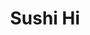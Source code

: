 ---
layout: place
title: Sushi Hi
permalink: /texas/austin/sushi-hi.html
stateAbbr: TX
stateName: Texas
cityName: Austin
seo:
  type: restaurant
  links: http://www.sushi-hi.co/
place_id: ChIJC7b7nX-1RIYRoIZw3hX1rtg
photos:
  - name: >-
      places/ChIJC7b7nX-1RIYRoIZw3hX1rtg/photos/AeeoHcJGzNDH97BgLOT1QK4BWB1Im2Xhr1c9vP9E_gc1tYhwKhsEt7qNqAJKq-bNuy5wjv2-hyD9drbGWmKB4dYc5WBYjiIN0vNp01S5uu53hCJ6HrqxvuIHI10gR7to6u8mBsFO0RLiGuev8_ee3awRG-SBFWdo3DH1nokBsMtsVNMEKwTeQ1LXZhp9NsAdAqUln_dbNvYwtd-MFKXcQrLw7yKMNvJoaEuhQiaLSVB89CaF002Xa9SF4pKFppAiUgO-Ha0chck8uwaToTYXFnhNp52pEOh-kwinzpYNsFdBQCYy4A
    widthPx: 4032
    heightPx: 3024
    authorAttributions:
      - displayName: Sushi Hi
        uri: https://maps.google.com/maps/contrib/110988400575971301777
        photoUri: >-
          https://lh3.googleusercontent.com/a/ACg8ocK05TwP5MZJ3WtiL0BLZaCYs5qcNO5x2tk498afQhXoTuxfdQ=s100-p-k-no-mo
    flagContentUri: >-
      https://www.google.com/local/imagery/report/?cb_client=maps_api_places.places_api&image_key=!1e10!2sAF1QipMMgCNVkEY10UJuyaK3cA_sDergn3fz9sG4LBMC&hl=en-US
    googleMapsUri: >-
      https://www.google.com/maps/place//data=!3m4!1e2!3m2!1sAF1QipMMgCNVkEY10UJuyaK3cA_sDergn3fz9sG4LBMC!2e10!4m2!3m1!1s0x8644b57f9dfbb60b:0xd8aef515de7086a0
  - name: >-
      places/ChIJC7b7nX-1RIYRoIZw3hX1rtg/photos/AeeoHcLGo3xsn-6GA_hV-bLyrM8U9qEuJRoACR2flzu9ugGVdS2DQOvWv7y2TqU8db1aTGHXy9SQXyGNOJMQJzaF6As8bNfOLUegjl5tA1fLjVWPqZquIkq6cba-Yhah0et-ywzw9otHY6ZlK74-lttcZqW9I6uG4S5Pb1NNmQrwtGXnJm6-zbLLxPt1EEJACw3Y9OvSJoVKXf8fqz8isi0QD_cS2oV0n8OlLMKOFsPC5ReOyCGw0miGHUL7ObIV-nmYENlt61Uce_80jyCj88tqY8B584HVCPeX73-LfaxoJz9zN2Fa5zwfZp8d1kXvuVSS7UxEEreMSO7lCLT5rbD4__Les-ZkBQqQ_WdBnh4v__5v715T94jvoM-Qu2nQpskj9HK0RwhnE5vMkie5NlWNLgITIELlFuWsFbs7t846PEM4oQ
    widthPx: 3024
    heightPx: 4032
    authorAttributions:
      - displayName: Jay J.
        uri: https://maps.google.com/maps/contrib/113144595805081781767
        photoUri: >-
          https://lh3.googleusercontent.com/a-/ALV-UjVzdDbAWsOsZMpiHp-lao99tc_9j-VhZNV6Sr6XMG1D9bzzn6jr=s100-p-k-no-mo
    flagContentUri: >-
      https://www.google.com/local/imagery/report/?cb_client=maps_api_places.places_api&image_key=!1e10!2sCIHM0ogKEICAgICHjcD4Hg&hl=en-US
    googleMapsUri: >-
      https://www.google.com/maps/place//data=!3m4!1e2!3m2!1sCIHM0ogKEICAgICHjcD4Hg!2e10!4m2!3m1!1s0x8644b57f9dfbb60b:0xd8aef515de7086a0
  - name: >-
      places/ChIJC7b7nX-1RIYRoIZw3hX1rtg/photos/AeeoHcJAqwiW5ijCti-mHYyXcH2AD8STM2ZXbwzCYqpCnXync4kD-yE6f3uhZ8chZbDJD0izYBuRv5DKiKkwOpoPg-mAxzuYaFeEY8J4L36rF699BKY33vhamMw_VikvgL5xw8DcItw8HqqlIuO4EWLd71FdVv0Y7aZ9HUD1dktWDSbPayKKa9oVoPlTD9FRWfpbS0paRnA_8T7-ySPyKpAYs9Z9uDR7ixLoB0_UG96LTk3hiKT-U0HPgDpqBmZCfTHyRz8Vr9At9vX3pUFCtwWJL-YJKUmnBajwHMuT9m_SOEAFRQ
    widthPx: 4000
    heightPx: 3000
    authorAttributions:
      - displayName: Sushi Hi
        uri: https://maps.google.com/maps/contrib/110988400575971301777
        photoUri: >-
          https://lh3.googleusercontent.com/a/ACg8ocK05TwP5MZJ3WtiL0BLZaCYs5qcNO5x2tk498afQhXoTuxfdQ=s100-p-k-no-mo
    flagContentUri: >-
      https://www.google.com/local/imagery/report/?cb_client=maps_api_places.places_api&image_key=!1e10!2sAF1QipNA3MReVtwgeo8i9spttwotYytWz8miR04rD2Go&hl=en-US
    googleMapsUri: >-
      https://www.google.com/maps/place//data=!3m4!1e2!3m2!1sAF1QipNA3MReVtwgeo8i9spttwotYytWz8miR04rD2Go!2e10!4m2!3m1!1s0x8644b57f9dfbb60b:0xd8aef515de7086a0
  - name: >-
      places/ChIJC7b7nX-1RIYRoIZw3hX1rtg/photos/AeeoHcLGE-bG7aDI7tJLgtx5Bx5Qo_reNDmb_opNaedRqn79DEbV46S97c3Qy4MvLaXV-tvHTH1XhbEwd8G-LOqSr5mVUbTxMrrUZFgGZcEK0xQ-hFlZsYr3kERS7_Y5Q8zESLn_kLv6YM9yH981P7D85TtjT-cwgRwUHP_-o_iGejRxFfFGSd2yNOvGq8i7PZNKyCDXWjIEc2a9QLPTaLd7AuAd1DbCpN5c4km-3dv4ojRLAwlbtucih2oIb6yu-npooldc3kvc_coXSMKtN6faFMwMD_LEUzltb8JZEDtBwdaQtRVikRASWCBlJc70YJgphb7fo80HMSAMyqJtiSSvx6gafSVZicRS4uPlMHulFwXVi0N0eqlU8CwX8CPPeIt6VCWbgjcZSSxybixr4prhdwcg0HXxpVxX74RWh6s4-Nn7EA
    widthPx: 3024
    heightPx: 4032
    authorAttributions:
      - displayName: Jacob Stiller
        uri: https://maps.google.com/maps/contrib/106806489586764991311
        photoUri: >-
          https://lh3.googleusercontent.com/a-/ALV-UjV0fTxC1_jQxclmHZlZbJNsD6bD1L9vwVc4_GCKeJIaSv2WoEPK=s100-p-k-no-mo
    flagContentUri: >-
      https://www.google.com/local/imagery/report/?cb_client=maps_api_places.places_api&image_key=!1e10!2sCIHM0ogKEICAgMCoosj0Hg&hl=en-US
    googleMapsUri: >-
      https://www.google.com/maps/place//data=!3m4!1e2!3m2!1sCIHM0ogKEICAgMCoosj0Hg!2e10!4m2!3m1!1s0x8644b57f9dfbb60b:0xd8aef515de7086a0
  - name: >-
      places/ChIJC7b7nX-1RIYRoIZw3hX1rtg/photos/AeeoHcLZTj9VQKECAOuEaOzo1ctEDBQ-07VFG6zv2NYGWwkgTASaHcqlAljbiDWC_kmMhHN0vtIwabDhPLyYJ7xuyVZyiX0GIB8GYMdLr7VrG0d8ERaCzB4tMxpQVRVuKP7DA0hVb8pR7CfwYHhafCQqhXDiSOBSqCDeJhM84MV9xI4MSU5Q31-5dATjvYP4hc-Y0kfE1Lc-wJE3OqhXhobSzkPUVf_05m742Y4UkVPdSaZeD9uj587xLDt6cf6nhuMpifvuL4pIADJEeWFZaAUtpNm5BSEcDWx6rjF4ZR1UkYenQQ
    widthPx: 3000
    heightPx: 4000
    authorAttributions:
      - displayName: Sushi Hi
        uri: https://maps.google.com/maps/contrib/110988400575971301777
        photoUri: >-
          https://lh3.googleusercontent.com/a/ACg8ocK05TwP5MZJ3WtiL0BLZaCYs5qcNO5x2tk498afQhXoTuxfdQ=s100-p-k-no-mo
    flagContentUri: >-
      https://www.google.com/local/imagery/report/?cb_client=maps_api_places.places_api&image_key=!1e10!2sAF1QipO9d1VUjw16XxjgU9Epwt1SgF-XBKS6yEjNBEHo&hl=en-US
    googleMapsUri: >-
      https://www.google.com/maps/place//data=!3m4!1e2!3m2!1sAF1QipO9d1VUjw16XxjgU9Epwt1SgF-XBKS6yEjNBEHo!2e10!4m2!3m1!1s0x8644b57f9dfbb60b:0xd8aef515de7086a0
  - name: >-
      places/ChIJC7b7nX-1RIYRoIZw3hX1rtg/photos/AeeoHcJFMyPQKV16eCDe-o1FekYEsiDCQqwyVDhzUCkP5WLi1wCagHRQTcOXLcItIkot4SYgoQmA55UJmu5s52JEQ1uSuRNvUD_UNW2mr1Is0FtO7ZuKtTVI5Zzkt6FSd6oOhgzR_1BqnXYMkG2zhv0FdoM-fqqX9g09jrV-0-ewHl54208SZdvSpi4HwxVsVtn-afk_xmfjzXGU0bI1TR1tJ-w9_FtKZP-Q175e1AwCSfGfPacGiUUv1GAlqwHr3LDS3YuXFCONTo0X_MF87WbmQ4ug8Gnj3W4zlOP53wjHlM0MASK8fKAP8NjPhlE67AtwDX1D950jZ3f5IdXdXqP7qDjErK5SgCYhUmmrfdNmWGSHVO-B6kbJTkFDCaBBo6z5xwMxEQbdcxCUuSncDi3fgfNdqCxmv_oJbFD_ZzAb9mViIQ
    widthPx: 4096
    heightPx: 3072
    authorAttributions:
      - displayName: Miguel Archundia
        uri: https://maps.google.com/maps/contrib/103079926819670398981
        photoUri: >-
          https://lh3.googleusercontent.com/a-/ALV-UjW9tcwRk9Al9NxC-OIHPCLgefZyOPfiWzkskueAoZFwG21aSenU=s100-p-k-no-mo
    flagContentUri: >-
      https://www.google.com/local/imagery/report/?cb_client=maps_api_places.places_api&image_key=!1e10!2sCIHM0ogKEICAgIC1hYSzDw&hl=en-US
    googleMapsUri: >-
      https://www.google.com/maps/place//data=!3m4!1e2!3m2!1sCIHM0ogKEICAgIC1hYSzDw!2e10!4m2!3m1!1s0x8644b57f9dfbb60b:0xd8aef515de7086a0
  - name: >-
      places/ChIJC7b7nX-1RIYRoIZw3hX1rtg/photos/AeeoHcImY33bvvJc0RH-uu98l3rQhBFF34H7-9nqlvDV0YEuSAkNHxQpsIjjTHVXpevvulHpOtWgnJKrO6ujY-YAgKIKUtqDoPbcU_-w2LLCc-SEdwmITrmpuTM2ky_Iess3Eh8BDKVJgvZWMksdJJ1pRzucb6xZgMOOKYX6nSRcIJNBHQkx6Lm2O5VFzxMJLZwrKoaeyDlEdTi0W3uTT9h1vPr-0Dg_BXwtxocabKdg3oT7g-zxolKbYZXp2L6lHl9FH7BxI-m4Wy0xJU353P8lj60KDkvBkMVL8ZBCsw89NHaihZ6RU8LktlvDMGl6SRg-GQQHnq9YGi8Ki7f36b3oNzPohQC88XOGxJqI9yNuDCkTNx4TYl7D-muBssRIS1a-v_Gyx6TRRfIGPuoexXi74B9hQiTIVPtw2ZEqJ_7srpc
    widthPx: 4032
    heightPx: 3024
    authorAttributions:
      - displayName: Breanne Campos
        uri: https://maps.google.com/maps/contrib/113131602967010383229
        photoUri: >-
          https://lh3.googleusercontent.com/a-/ALV-UjUM83n9DwUBPkKDAwxInytOlNoNoriFdmwFbpIfQ7anRzIOA033=s100-p-k-no-mo
    flagContentUri: >-
      https://www.google.com/local/imagery/report/?cb_client=maps_api_places.places_api&image_key=!1e10!2sCIHM0ogKEICAgIC25tfRJg&hl=en-US
    googleMapsUri: >-
      https://www.google.com/maps/place//data=!3m4!1e2!3m2!1sCIHM0ogKEICAgIC25tfRJg!2e10!4m2!3m1!1s0x8644b57f9dfbb60b:0xd8aef515de7086a0
  - name: >-
      places/ChIJC7b7nX-1RIYRoIZw3hX1rtg/photos/AeeoHcIwVrm2q5j1TnGrDwp2hI00y0TMn5_BSIPZasEhwM5kGrRm54tQ8nckAKE-7zib57UCgRfl_S5i1yDltflJH6WU_kBmLjpxRVw0tDCq6AXUynB_uAcLNR6ICQ9_fWMh1lZ3nBOq40VsWOLoho7Rg7vyiezLQUYSxSU1VFvwR1gcGkZ735w1fkpO9Gqov0cqlT6RFnBKWkGhToO_Rqi4ZEit95ZlzjyvxmrrQsE4QlXOfJbfc5FH4LFXujRNjo2kH7rpIRk5xRMY0E77rQyfDOI7cydSfzvsmA2YBnTgqqBQjsG6kj7VOWrIiAUWCuQXgG6YiqYHCZoIx4927NUH42-KJG6ihP0TfjnvY9PvJermgmctyiZ9_zT1oUGWArMYZ-SYEMk84i2fsbNdypdzd-6iTCF0oBJgdvHAncOQosuxKg
    widthPx: 1816
    heightPx: 4032
    authorAttributions:
      - displayName: V Dela Rosa-Goedecke
        uri: https://maps.google.com/maps/contrib/117281806945322125573
        photoUri: >-
          https://lh3.googleusercontent.com/a/ACg8ocICeAGJ2GWMWZL_QoYDIvXBiGIeFTcY2estpWj8MdfXFo8ZUQ=s100-p-k-no-mo
    flagContentUri: >-
      https://www.google.com/local/imagery/report/?cb_client=maps_api_places.places_api&image_key=!1e10!2sCIHM0ogKEICAgIDtn_bNfA&hl=en-US
    googleMapsUri: >-
      https://www.google.com/maps/place//data=!3m4!1e2!3m2!1sCIHM0ogKEICAgIDtn_bNfA!2e10!4m2!3m1!1s0x8644b57f9dfbb60b:0xd8aef515de7086a0
  - name: >-
      places/ChIJC7b7nX-1RIYRoIZw3hX1rtg/photos/AeeoHcJ3sUmaaALVIg5KKvVZDnFR4aJ6dovFAN4OudiBp3F7P6Cs3o6EFGUyCxUuXGRfOqTWjga2jaUlmVOTdYMlhSn4VMFNRY1n7r4SnadbaURgS7B-B9v3wSqj7PvMX09_R1R9aHPcIHkotQ5I0p_S_laPZqtdhCS2Q8O8Xs4dY11imKnxaY8Wue0J4knSnRAUU1owqP_G-yCVBqqGTDH_NBj_9ownFjQwhLlvymAKWb4-K14W8TQeLqBC1UHEr-pP2KoxokxKNo1sljDS7ZJiv7_ZfzKg1gB30Pt5AcwyUCawA8e3oRWcDVdG5WvAQmiQSPPjCcZ3DjuiSVRxjps05-8pVrf5j5YUOi15-rRMl9ri419wzkv5ujWNQbDai3zpcYKZLtNOZQpbJn2KYNlBFCC3YdtbByIB7BQ6iG_5O3yZWE4
    widthPx: 4800
    heightPx: 3600
    authorAttributions:
      - displayName: Joe Patch
        uri: https://maps.google.com/maps/contrib/110194623252225934477
        photoUri: >-
          https://lh3.googleusercontent.com/a-/ALV-UjVOggR5MYbC9i1e8iNFWjX2z9AFc9uW03ytWH2kebMor8dQs86H=s100-p-k-no-mo
    flagContentUri: >-
      https://www.google.com/local/imagery/report/?cb_client=maps_api_places.places_api&image_key=!1e10!2sCIHM0ogKEICAgIDfsfbL1QE&hl=en-US
    googleMapsUri: >-
      https://www.google.com/maps/place//data=!3m4!1e2!3m2!1sCIHM0ogKEICAgIDfsfbL1QE!2e10!4m2!3m1!1s0x8644b57f9dfbb60b:0xd8aef515de7086a0
  - name: >-
      places/ChIJC7b7nX-1RIYRoIZw3hX1rtg/photos/AeeoHcKf8ou3tRP5QYyaYPblS0TojYwjVpljJ6Hf3LfPKFBdxmdpiBmhQpseDDjutr4-vkJFTsBmRg4TlMn8T4EPgurjlKCLHJeaM86skcxqmcZ7Hd8mkuYLYYmlylel0D00N-rFsuu2tkUL3Axyp3UMXuxEyPTx6koPtfSiU0Eioio5sSv97wRNnIr64AxPMGcqjmnbyiTUbByZ_kPjr8lzqClVoJybke2okgcNrB3lvpK8Btx4Zp8Se0n_dnLJ5jG9-922ItsQzhiUKlEnLcu9GbSYjhFrRFeCpNMFwCQUul9fWNh98uxcmoGbtqPMJWDL23oG0y10p3YOFNWDjAPAEMSF_UCrA-abGvUTc9ctp-77sWwQUeq5atodcEoYf7856F3IsSqmwCHpiYPcjSpTyymhd5ZnO5QQljdr8dqMqBKkdg
    widthPx: 3600
    heightPx: 4800
    authorAttributions:
      - displayName: Görkem Kıyıcı
        uri: https://maps.google.com/maps/contrib/107504099423646739342
        photoUri: >-
          https://lh3.googleusercontent.com/a/ACg8ocLcCT_hbT2SChG1IgPkXCkYiUWCLYY_38uyP9Idvv_N5njd0q_w=s100-p-k-no-mo
    flagContentUri: >-
      https://www.google.com/local/imagery/report/?cb_client=maps_api_places.places_api&image_key=!1e10!2sCIHM0ogKEICAgIDvyO6TUg&hl=en-US
    googleMapsUri: >-
      https://www.google.com/maps/place//data=!3m4!1e2!3m2!1sCIHM0ogKEICAgIDvyO6TUg!2e10!4m2!3m1!1s0x8644b57f9dfbb60b:0xd8aef515de7086a0
address: 8557 Research Blvd Suite 146, Austin, TX 78758, USA
street: 8557 Research Blvd Suite 146
city: Austin
state: TX
zip: '78758'
country: USA
neighborhood: North Austin Civic Association
latitude: '30.361807'
longitude: '-97.715413'
accessibility_options:
  wheelchairAccessibleParking: true
  wheelchairAccessibleEntrance: true
  wheelchairAccessibleRestroom: true
  wheelchairAccessibleSeating: true
business_status: OPERATIONAL
name: Sushi Hi
google_maps_links:
  directionsUri: >-
    https://www.google.com/maps/dir//''/data=!4m7!4m6!1m1!4e2!1m2!1m1!1s0x8644b57f9dfbb60b:0xd8aef515de7086a0!3e0
  placeUri: https://maps.google.com/?cid=15613686432415123104
  writeAReviewUri: >-
    https://www.google.com/maps/place//data=!4m3!3m2!1s0x8644b57f9dfbb60b:0xd8aef515de7086a0!12e1
  reviewsUri: >-
    https://www.google.com/maps/place//data=!4m4!3m3!1s0x8644b57f9dfbb60b:0xd8aef515de7086a0!9m1!1b1
  photosUri: >-
    https://www.google.com/maps/place//data=!4m3!3m2!1s0x8644b57f9dfbb60b:0xd8aef515de7086a0!10e5
primary_type: Sushi Restaurant
opening_hours:
  openNow: true
  periods:
    - open:
        day: 0
        hour: 11
        minute: 0
      close:
        day: 1
        hour: 0
        minute: 0
    - open:
        day: 1
        hour: 17
        minute: 0
      close:
        day: 2
        hour: 0
        minute: 0
    - open:
        day: 2
        hour: 17
        minute: 0
      close:
        day: 3
        hour: 0
        minute: 0
    - open:
        day: 3
        hour: 17
        minute: 0
      close:
        day: 4
        hour: 0
        minute: 0
    - open:
        day: 4
        hour: 17
        minute: 0
      close:
        day: 5
        hour: 0
        minute: 0
    - open:
        day: 5
        hour: 17
        minute: 0
      close:
        day: 6
        hour: 0
        minute: 0
    - open:
        day: 6
        hour: 11
        minute: 0
      close:
        day: 0
        hour: 0
        minute: 0
  weekdayDescriptions:
    - 'Monday: 5:00 PM – 12:00 AM'
    - 'Tuesday: 5:00 PM – 12:00 AM'
    - 'Wednesday: 5:00 PM – 12:00 AM'
    - 'Thursday: 5:00 PM – 12:00 AM'
    - 'Friday: 5:00 PM – 12:00 AM'
    - 'Saturday: 11:00 AM – 12:00 AM'
    - 'Sunday: 11:00 AM – 12:00 AM'
  nextCloseTime: '2025-05-04T05:00:00Z'
secondary_opening_hours:
  regular:
    weekdayDescriptions: null
    type: null
  current:
    weekdayDescriptions: null
    type: null
phone: (512) 477-8433
price_level: PRICE_LEVEL_INEXPENSIVE
price_range: $10 &ndash; $20
rating: '4.5'
rating_count: 581
website: http://www.sushi-hi.co/
description: >-
  Discover Sushi Hi in Austin, TX$$$Sushi Hi in Austin, TX, stands out as a
  welcoming sushi restaurant offering a blend of Japanese-inspired dishes that
  cater to various tastes. This spot features an array of fresh rolls, hearty
  ramen, and protein-packed bowls, all served in a casual setting perfect for
  casual diners seeking authentic flavors. With options like sake and beer to
  complement meals, it's an ideal choice for those exploring top-rated Japanese
  cuisine in the area. The restaurant also prioritizes accessibility and
  affordability, making it a convenient option for families or groups looking
  for sushi places near me. Its operational hours extend into the evening,
  ensuring you can enjoy a satisfying meal without the rush.
generative_summary: >-
  Discover Sushi Hi in Austin, TX$$$Sushi Hi in Austin, TX, stands out as a
  welcoming sushi restaurant offering a blend of Japanese-inspired dishes that
  cater to various tastes. This spot features an array of fresh rolls, hearty
  ramen, and protein-packed bowls, all served in a casual setting perfect for
  casual diners seeking authentic flavors. With options like sake and beer to
  complement meals, it's an ideal choice for those exploring top-rated Japanese
  cuisine in the area. The restaurant also prioritizes accessibility and
  affordability, making it a convenient option for families or groups looking
  for sushi places near me. Its operational hours extend into the evening,
  ensuring you can enjoy a satisfying meal without the rush.
generative_disclosure: Summarized by AI using the Grok-3-Mini model.
reviews:
  - name: >-
      places/ChIJC7b7nX-1RIYRoIZw3hX1rtg/reviews/ChZDSUhNMG9nS0VJQ0FnSURmc2ZiTFpREAE
    relativePublishTimeDescription: 3 months ago
    rating: 5
    text:
      text: >-
        I had the most delightful dining experience here! The ramen was
        absolutely divine—the broth was rich and flavorful, complemented by
        tender beef, perfectly cooked eggs, and fresh toppings like corn and
        scallions that added a nice crunch. The curry rice bowl was comforting
        and hearty, with vibrant vegetables and a mildly spiced sauce that was
        just the right balance of savory and sweet. The sushi was incredibly
        fresh, with the salmon and tuna practically melting in my mouth.
        Everything was beautifully presented, and the attention to detail in
        each dish was evident. Highly recommend this spot for anyone looking for
        authentic and delicious cuisine!


        Please note The curry is Korean inspired
      languageCode: en
    originalText:
      text: >-
        I had the most delightful dining experience here! The ramen was
        absolutely divine—the broth was rich and flavorful, complemented by
        tender beef, perfectly cooked eggs, and fresh toppings like corn and
        scallions that added a nice crunch. The curry rice bowl was comforting
        and hearty, with vibrant vegetables and a mildly spiced sauce that was
        just the right balance of savory and sweet. The sushi was incredibly
        fresh, with the salmon and tuna practically melting in my mouth.
        Everything was beautifully presented, and the attention to detail in
        each dish was evident. Highly recommend this spot for anyone looking for
        authentic and delicious cuisine!


        Please note The curry is Korean inspired
      languageCode: en
    authorAttribution:
      displayName: Joe Patch
      uri: https://www.google.com/maps/contrib/110194623252225934477/reviews
      photoUri: >-
        https://lh3.googleusercontent.com/a-/ALV-UjVOggR5MYbC9i1e8iNFWjX2z9AFc9uW03ytWH2kebMor8dQs86H=s128-c0x00000000-cc-rp-mo-ba3
    publishTime: '2025-01-07T15:28:53.052258Z'
    flagContentUri: >-
      https://www.google.com/local/review/rap/report?postId=ChZDSUhNMG9nS0VJQ0FnSURmc2ZiTFpREAE&d=17924085&t=1
    googleMapsUri: >-
      https://www.google.com/maps/reviews/data=!4m6!14m5!1m4!2m3!1sChZDSUhNMG9nS0VJQ0FnSURmc2ZiTFpREAE!2m1!1s0x8644b57f9dfbb60b:0xd8aef515de7086a0
  - name: >-
      places/ChIJC7b7nX-1RIYRoIZw3hX1rtg/reviews/ChZDSUhNMG9nS0VJQ0FnTURRcE5lRlpnEAE
    relativePublishTimeDescription: a month ago
    rating: 5
    text:
      text: >-
        The nicest workers ever, very hospitable and relaxing environment. Got
        the tuna nigiri, chashu with pork broth, and seaweed salad all great in
        their own right, but the best was the seaweed salad. Very refreshing
        light salad that helped to cleanse my palate.
      languageCode: en
    originalText:
      text: >-
        The nicest workers ever, very hospitable and relaxing environment. Got
        the tuna nigiri, chashu with pork broth, and seaweed salad all great in
        their own right, but the best was the seaweed salad. Very refreshing
        light salad that helped to cleanse my palate.
      languageCode: en
    authorAttribution:
      displayName: Lincoln Evans
      uri: https://www.google.com/maps/contrib/113574947992172035848/reviews
      photoUri: >-
        https://lh3.googleusercontent.com/a/ACg8ocKt2Muo7t8evSevb-qCbmrhdYa9TB-0DjsQvu4ZuG3_td86iw=s128-c0x00000000-cc-rp-mo
    publishTime: '2025-03-09T02:22:12.345491Z'
    flagContentUri: >-
      https://www.google.com/local/review/rap/report?postId=ChZDSUhNMG9nS0VJQ0FnTURRcE5lRlpnEAE&d=17924085&t=1
    googleMapsUri: >-
      https://www.google.com/maps/reviews/data=!4m6!14m5!1m4!2m3!1sChZDSUhNMG9nS0VJQ0FnTURRcE5lRlpnEAE!2m1!1s0x8644b57f9dfbb60b:0xd8aef515de7086a0
  - name: >-
      places/ChIJC7b7nX-1RIYRoIZw3hX1rtg/reviews/ChdDSUhNMG9nS0VJQ0FnSUMzc015MC1RRRAB
    relativePublishTimeDescription: 6 months ago
    rating: 5
    text:
      text: >-
        Pros are really wide menu selection of various Asian cuisines. Also, the
        waitress was really friendly. I got the galbi which sadly wasn’t cooked
        at our table but it did come on a sizzling platter. It was a great
        portion for $28 - 4 banchan and rice were included. Kids and hubby got
        sushi and poke. I’m actually glad I stuck with the hot food but they
        seemed to enjoy their meals. Next time I’d like to try the ramen!


        Cons were location isn’t the best and I’m just not a big anime fan but
        their walls have anime drawings. Not a big deal at all; I’d still eat
        here!
      languageCode: en
    originalText:
      text: >-
        Pros are really wide menu selection of various Asian cuisines. Also, the
        waitress was really friendly. I got the galbi which sadly wasn’t cooked
        at our table but it did come on a sizzling platter. It was a great
        portion for $28 - 4 banchan and rice were included. Kids and hubby got
        sushi and poke. I’m actually glad I stuck with the hot food but they
        seemed to enjoy their meals. Next time I’d like to try the ramen!


        Cons were location isn’t the best and I’m just not a big anime fan but
        their walls have anime drawings. Not a big deal at all; I’d still eat
        here!
      languageCode: en
    authorAttribution:
      displayName: Kim Baker
      uri: https://www.google.com/maps/contrib/117725453892269419863/reviews
      photoUri: >-
        https://lh3.googleusercontent.com/a-/ALV-UjW2u8AMISxfHJWGU31Li795zMehtNQvMEGT5QC1lLRKz2-FjG4L=s128-c0x00000000-cc-rp-mo-ba5
    publishTime: '2024-11-02T03:00:57.691099Z'
    flagContentUri: >-
      https://www.google.com/local/review/rap/report?postId=ChdDSUhNMG9nS0VJQ0FnSUMzc015MC1RRRAB&d=17924085&t=1
    googleMapsUri: >-
      https://www.google.com/maps/reviews/data=!4m6!14m5!1m4!2m3!1sChdDSUhNMG9nS0VJQ0FnSUMzc015MC1RRRAB!2m1!1s0x8644b57f9dfbb60b:0xd8aef515de7086a0
  - name: >-
      places/ChIJC7b7nX-1RIYRoIZw3hX1rtg/reviews/ChdDSUhNMG9nS0VJQ0FnSUNyaExlVzRnRRAB
    relativePublishTimeDescription: 10 months ago
    rating: 5
    text:
      text: >-
        Lovely welcome, came for a snack stayed for the space, friendly hole in
        the wall. Naruto vibes, environment was calm and clean. Michelle took
        care of us and recommended the popular options. We enjoyed them all. I
        Realized that I ate all the food before I could snap a picture. Says
        something 🤫

        Naruto roll highly recommended !!!

        Seaweed salad was one of the best I’ve had. 💚

        Thank you Michelle!
      languageCode: en
    originalText:
      text: >-
        Lovely welcome, came for a snack stayed for the space, friendly hole in
        the wall. Naruto vibes, environment was calm and clean. Michelle took
        care of us and recommended the popular options. We enjoyed them all. I
        Realized that I ate all the food before I could snap a picture. Says
        something 🤫

        Naruto roll highly recommended !!!

        Seaweed salad was one of the best I’ve had. 💚

        Thank you Michelle!
      languageCode: en
    authorAttribution:
      displayName: A I
      uri: https://www.google.com/maps/contrib/105415855097538761340/reviews
      photoUri: >-
        https://lh3.googleusercontent.com/a/ACg8ocKWQ2ZmsUvdnVeZYgecvWtbMfahjwrzQKhGcpDUV9Q4tJ06Dw=s128-c0x00000000-cc-rp-mo-ba2
    publishTime: '2024-07-04T02:09:05.731809Z'
    flagContentUri: >-
      https://www.google.com/local/review/rap/report?postId=ChdDSUhNMG9nS0VJQ0FnSUNyaExlVzRnRRAB&d=17924085&t=1
    googleMapsUri: >-
      https://www.google.com/maps/reviews/data=!4m6!14m5!1m4!2m3!1sChdDSUhNMG9nS0VJQ0FnSUNyaExlVzRnRRAB!2m1!1s0x8644b57f9dfbb60b:0xd8aef515de7086a0
  - name: >-
      places/ChIJC7b7nX-1RIYRoIZw3hX1rtg/reviews/ChdDSUhNMG9nS0VJQ0FnSUNIamNENHJnRRAB
    relativePublishTimeDescription: 7 months ago
    rating: 5
    text:
      text: >-
        This lil hide away is probably one of my favorite ramen spots. It was my
        first solo adventure when I moved to Austin when they were located next
        to UT campus! Staff has always made me feel welcomed. If you’re looking
        for a restaurant that feels as tho you’re hanging out at a friend’s home
        this is it! I’ve tried most of the ramens they have to offer same with
        their appetizers. Nothing has disappointed me yet
      languageCode: en
    originalText:
      text: >-
        This lil hide away is probably one of my favorite ramen spots. It was my
        first solo adventure when I moved to Austin when they were located next
        to UT campus! Staff has always made me feel welcomed. If you’re looking
        for a restaurant that feels as tho you’re hanging out at a friend’s home
        this is it! I’ve tried most of the ramens they have to offer same with
        their appetizers. Nothing has disappointed me yet
      languageCode: en
    authorAttribution:
      displayName: Jay J.
      uri: https://www.google.com/maps/contrib/113144595805081781767/reviews
      photoUri: >-
        https://lh3.googleusercontent.com/a-/ALV-UjVzdDbAWsOsZMpiHp-lao99tc_9j-VhZNV6Sr6XMG1D9bzzn6jr=s128-c0x00000000-cc-rp-mo-ba2
    publishTime: '2024-09-07T11:49:51.480833Z'
    flagContentUri: >-
      https://www.google.com/local/review/rap/report?postId=ChdDSUhNMG9nS0VJQ0FnSUNIamNENHJnRRAB&d=17924085&t=1
    googleMapsUri: >-
      https://www.google.com/maps/reviews/data=!4m6!14m5!1m4!2m3!1sChdDSUhNMG9nS0VJQ0FnSUNIamNENHJnRRAB!2m1!1s0x8644b57f9dfbb60b:0xd8aef515de7086a0
review_summary: >-
  What Customers Love About This Spot$$$Folks frequently rave about the fresh
  and flavorful dishes at this sushi restaurant, with many highlighting the
  tasty ramen and vibrant poke bowls as standout choices for a quick yet
  satisfying bite. Reviewers often note the generous portions and variety of
  options that make it feel like a hidden gem for anyone craving Japanese
  comfort food. The welcoming atmosphere and attentive service add to the
  appeal, creating a relaxed vibe that's perfect for unwinding after a long day.
  Overall, visitors appreciate how the spot delivers on fresh ingredients and
  hearty meals without breaking the bank, making it a solid pick for those
  searching for the best sushi near me. While not every detail is flawless, the
  positive experiences shared keep the energy upbeat and inviting for repeat
  visits.
review_disclosure: Summarized by AI using the Grok-3-Mini model.
parking_options:
  freeParkingLot: true
  freeStreetParking: true
  valetParking: false
payment_options:
  acceptsCreditCards: true
  acceptsDebitCards: true
  acceptsCashOnly: false
  acceptsNfc: true
allow_dogs: null
curbside_pickup: false
delivery: true
dine_in: true
good_for_children: true
good_for_groups: true
good_for_sports: false
live_music: false
menu_for_children: false
outdoor_seating: false
reservable: null
restroom: true
serves_beer: true
serves_breakfast: false
serves_brunch: false
serves_cocktails: null
serves_coffee: false
serves_dinner: true
serves_dessert: true
serves_lunch: true
serves_vegetarian_food: true
serves_wine: true
takeout: true
update_category: atmosphere
places_description: >-
  No-frills spot serving a variety of ramen, protein bowls along with sushi
  rolls & sashimi.

---